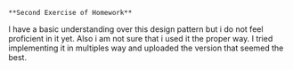    **Second Exercise of Homework**
    
I have a basic understanding over this design pattern but i do not feel proficient in it yet.
Also i am not sure that i used it the proper way. I tried implementing it in multiples way and uploaded the version that seemed the best.
